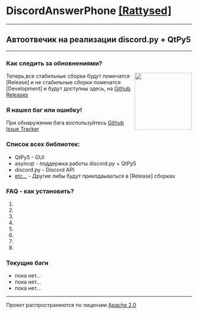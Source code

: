 # DiscordAnswerPhone [[Rattysed]](https://github.com/Rattysed)
___
## Автоотвечик на реализации discord.py + QtPy5
___
### Как следить за обновнениями?
<p><img align=right src="https://user-images.githubusercontent.com/879756/65964779-3a067200-e423-11e9-9928-938b976af2c2.gif" height="155">
    
Теперь,все стабильные сборки будут помечатся [Release] и не стабильные сборки помечатся [Development] и будут доступны здесь, на [Github Releases](https://github.com/Embronian-IT-Industry/DiscordAnswerPhone/releases) 

### Я нашел баг или ошибку! 
При обнаружении бага воспользуйтесь [Github Issue Tracker](https://github.com/Embronian-IT-Industry/DiscordAnswerPhone/issues)

### Список всех библиотек:
 - QtPy5 - GUI 
 - asyncqt - поддержка работы discord.py + QtPy5
 - discord.py - Discord API
 - [etc...](https://Embronian-IT-Industry/DiscordAnswerPhone/releases) - Другие либы будут приклдаываться в [Release] сборках

### FAQ - как установить?
 1.
 2.
 3.
 4.
 5.
 6.
 7.
 8.
 

### Текущие баги
 - пока нет...
 - пока нет...
 - пока нет...
___
Проект распространяются по лицензии [Apache 2.0](https://github.com/Embronian-IT-Industry/DiscordAnswerPhone/blob/master/LICENSE)
</p>

 
